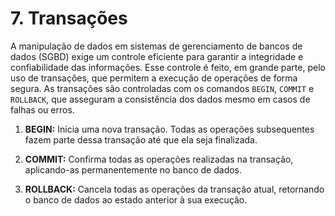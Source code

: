 # 7. Transações

A manipulação de dados em sistemas de gerenciamento de bancos de dados (SGBD) exige um controle eficiente para garantir a integridade e confiabilidade das informações. Esse controle é feito, em grande parte, pelo uso de transações, que permitem a execução de operações de forma segura. As transações são controladas com os comandos `BEGIN`, `COMMIT` e `ROLLBACK`, que asseguram a consistência dos dados mesmo em casos de falhas ou erros.

1. **BEGIN:** Inicia uma nova transação. Todas as operações subsequentes fazem parte dessa transação até que ela seja finalizada.

2. **COMMIT:** Confirma todas as operações realizadas na transação, aplicando-as permanentemente no banco de dados.

3. **ROLLBACK:** Cancela todas as operações da transação atual, retornando o banco de dados ao estado anterior à sua execução.